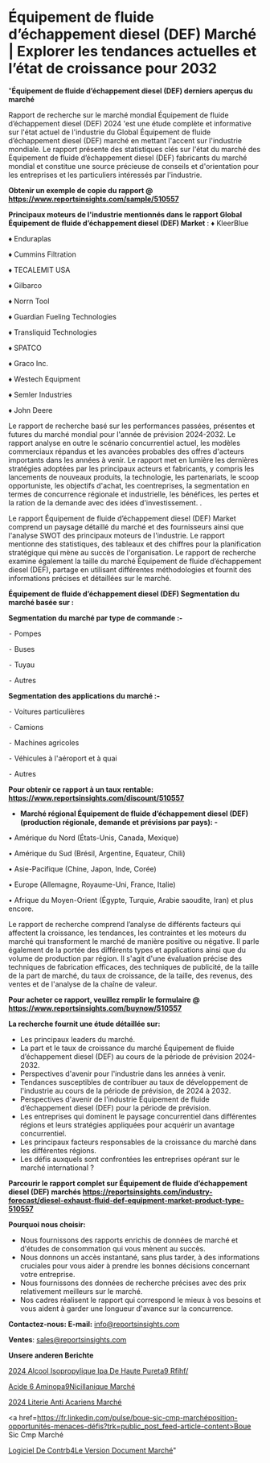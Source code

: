 # Équipement de fluide d’échappement diesel (DEF) Marché | Explorer les tendances actuelles et l’état de croissance pour 2032

"<strong>Équipement de fluide d’échappement diesel (DEF) derniers aperçus du marché</strong>

Rapport de recherche sur le marché mondial Équipement de fluide d’échappement diesel (DEF) 2024 'est une étude complète et informative sur l'état actuel de l'industrie du Global Équipement de fluide d’échappement diesel (DEF) marché en mettant l'accent sur l'industrie mondiale. Le rapport présente des statistiques clés sur l'état du marché des Équipement de fluide d’échappement diesel (DEF) fabricants du marché mondial et constitue une source précieuse de conseils et d'orientation pour les entreprises et les particuliers intéressés par l'industrie.

<strong>Obtenir un exemple de copie du rapport @ <a href=https://www.reportsinsights.com/sample/510557>https://www.reportsinsights.com/sample/510557</a></strong>

<strong>Principaux moteurs de l'industrie mentionnés dans le rapport Global Équipement de fluide d’échappement diesel (DEF) Market</strong> :
♦ KleerBlue

♦ Enduraplas

♦ Cummins Filtration

♦ TECALEMIT USA

♦ Gilbarco

♦ Norrn Tool

♦ Guardian Fueling Technologies

♦ Transliquid Technologies

♦ SPATCO

♦ Graco Inc.

♦ Westech Equipment

♦ Semler Industries

♦ John Deere

Le rapport de recherche basé sur les performances passées, présentes et futures du marché mondial pour l'année de prévision 2024-2032. Le rapport analyse en outre le scénario concurrentiel actuel, les modèles commerciaux répandus et les avancées probables des offres d'acteurs importants dans les années à venir. Le rapport met en lumière les dernières stratégies adoptées par les principaux acteurs et fabricants, y compris les lancements de nouveaux produits, la technologie, les partenariats, le scoop opportuniste, les objectifs d'achat, les coentreprises, la segmentation en termes de concurrence régionale et industrielle, les bénéfices, les pertes et la ration de la demande avec des idées d'investissement. .

Le rapport Équipement de fluide d’échappement diesel (DEF) Market comprend un paysage détaillé du marché et des fournisseurs ainsi que l'analyse SWOT des principaux moteurs de l'industrie. Le rapport mentionne des statistiques, des tableaux et des chiffres pour la planification stratégique qui mène au succès de l'organisation. Le rapport de recherche examine également la taille du marché Équipement de fluide d’échappement diesel (DEF), partage en utilisant différentes méthodologies et fournit des informations précises et détaillées sur le marché.

<strong>Équipement de fluide d’échappement diesel (DEF) Segmentation du marché basée sur :</strong>

<strong>Segmentation du marché par type de commande :-</strong>

⁃ Pompes

⁃ Buses

⁃ Tuyau

⁃ Autres

<strong>Segmentation des applications du marché :-</strong>

⁃ Voitures particulières

⁃ Camions

⁃ Machines agricoles

⁃ Véhicules à l'aéroport et à quai

⁃ Autres

<strong>Pour obtenir ce rapport à un taux rentable: <a href=https://www.reportsinsights.com/discount/510557>https://www.reportsinsights.com/discount/510557</a></strong>
<ul>
  <li><strong>Marché régional Équipement de fluide d’échappement diesel (DEF) (production régionale, demande et prévisions par pays): -</strong></li>
</ul>
• Amérique du Nord (États-Unis, Canada, Mexique)

• Amérique du Sud (Brésil, Argentine, Equateur, Chili)

• Asie-Pacifique (Chine, Japon, Inde, Corée)

• Europe (Allemagne, Royaume-Uni, France, Italie)

• Afrique du Moyen-Orient (Égypte, Turquie, Arabie saoudite, Iran) et plus encore.

Le rapport de recherche comprend l’analyse de différents facteurs qui affectent la croissance, les tendances, les contraintes et les moteurs du marché qui transforment le marché de manière positive ou négative. Il parle également de la portée des différents types et applications ainsi que du volume de production par région. Il s'agit d'une évaluation précise des techniques de fabrication efficaces, des techniques de publicité, de la taille de la part de marché, du taux de croissance, de la taille, des revenus, des ventes et de l'analyse de la chaîne de valeur.

<strong>Pour acheter ce rapport, veuillez remplir le formulaire @   <a href=https://www.reportsinsights.com/buynow/510557>https://www.reportsinsights.com/buynow/510557</a></strong>

<strong>La recherche fournit une étude détaillée sur:</strong>
<ul>
  <li>Les principaux leaders du marché.</li>
  <li>La part et le taux de croissance du marché Équipement de fluide d’échappement diesel (DEF) au cours de la période de prévision 2024-2032.</li>
  <li>Perspectives d'avenir pour l'industrie dans les années à venir.</li>
  <li>Tendances susceptibles de contribuer au taux de développement de l'industrie au cours de la période de prévision, de 2024 à 2032.</li>
  <li>Perspectives d'avenir de l'industrie Équipement de fluide d’échappement diesel (DEF) pour la période de prévision.</li>
  <li>Les entreprises qui dominent le paysage concurrentiel dans différentes régions et leurs stratégies appliquées pour acquérir un avantage concurrentiel.</li>
  <li>Les principaux facteurs responsables de la croissance du marché dans les différentes régions.</li>
  <li>Les défis auxquels sont confrontées les entreprises opérant sur le marché international ?</li>
</ul>

<strong>Parcourir le rapport complet sur Équipement de fluide d’échappement diesel (DEF) marchés <a href=https://reportsinsights.com/industry-forecast/diesel-exhaust-fluid-def-equipment-market-product-type-510557>https://reportsinsights.com/industry-forecast/diesel-exhaust-fluid-def-equipment-market-product-type-510557</a></strong>

<strong>Pourquoi nous choisir:</strong>
<ul>
  <li>Nous fournissons des rapports enrichis de données de marché et d'études de consommation qui vous mènent au succès.</li>
  <li>Nous donnons un accès instantané, sans plus tarder, à des informations cruciales pour vous aider à prendre les bonnes décisions concernant votre entreprise.</li>
  <li>Nous fournissons des données de recherche précises avec des prix relativement meilleurs sur le marché.</li>
  <li>Nos cadres réalisent le rapport qui correspond le mieux à vos besoins et vous aident à garder une longueur d'avance sur la concurrence.</li>
</ul>
<strong>Contactez-nous:
</strong><strong>E-mail:</strong> <a href=mailto:info@reportsinsights.com>info@reportsinsights.com</a>

<strong>Ventes</strong>: <a href=mailto:sales@reportsinsights.com>sales@reportsinsights.com</a>

<strong>Unsere anderen Berichte</strong>

<a href=https://www.linkedin.com/pulse/2024-alcool-isopropylique-ipa-de-haute-puret%C3%A9-rfihf/>2024 Alcool Isopropylique Ipa De Haute Pureta9 Rfihf/</a>

<a href=https://www.linkedin.com/pulse/acide-6-aminop%C3%A9nicillanique-march%C3%A9-de-la-n9mdc/>Acide 6 Aminopa9Nicillanique Marché</a>

<a href=https://www.linkedin.com/pulse/2024-literie-anti-acariens-marché-partager-jl0vc/>2024 Literie Anti Acariens Marché</a>

<a href=https://fr.linkedin.com/pulse/boue-sic-cmp-marchéposition-opportunités-menaces-défis?trk=public_post_feed-article-content>Boue Sic Cmp Marché</a>

<a href=https://www.linkedin.com/pulse/logiciel-de-contr%C3%B4le-version-document-march%C3%A9paysage-gi0yf/>Logiciel De Contrb4Le Version Document Marché</a>"

